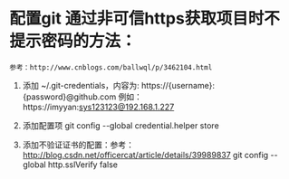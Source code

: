# 配置git 通过非可信https获取项目时不提示密码的方法：
    参考：http://www.cnblogs.com/ballwql/p/3462104.html
1. 添加 ~/.git-credentials，内容为:
    https://{username}:{password}@github.com
    例如：
    https://imyyan:sys123123@192.168.1.227
2.  添加配置项 git config --global credential.helper store

3. 添加不验证证书的配置：参考：http://blog.csdn.net/officercat/article/details/39989837
    git config --global http.sslVerify false  

